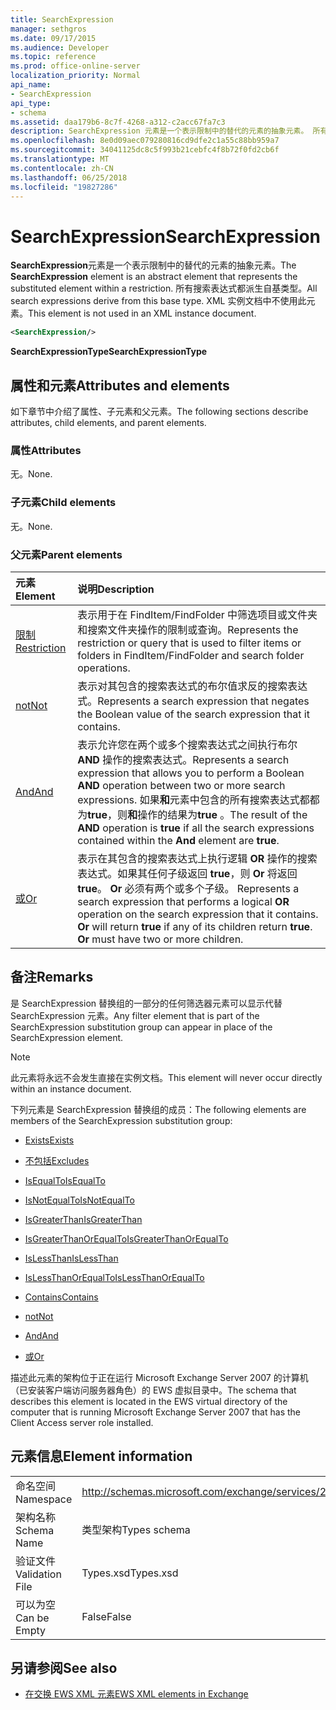 ```yaml
---
title: SearchExpression
manager: sethgros
ms.date: 09/17/2015
ms.audience: Developer
ms.topic: reference
ms.prod: office-online-server
localization_priority: Normal
api_name:
- SearchExpression
api_type:
- schema
ms.assetid: daa179b6-8c7f-4268-a312-c2acc67fa7c3
description: SearchExpression 元素是一个表示限制中的替代的元素的抽象元素。 所有搜索表达式都派生自基类型。 XML 实例文档中不使用此元素。
ms.openlocfilehash: 8e0d09aec079280816cd9dfe2c1a55c88bb959a7
ms.sourcegitcommit: 34041125dc8c5f993b21cebfc4f8b72f0fd2cb6f
ms.translationtype: MT
ms.contentlocale: zh-CN
ms.lasthandoff: 06/25/2018
ms.locfileid: "19827286"
---
```

# <a name="searchexpression"></a><span data-ttu-id="f0100-105">SearchExpression</span><span class="sxs-lookup"><span data-stu-id="f0100-105">SearchExpression</span></span>

<span data-ttu-id="f0100-106">**SearchExpression**元素是一个表示限制中的替代的元素的抽象元素。</span><span class="sxs-lookup"><span data-stu-id="f0100-106">The **SearchExpression** element is an abstract element that represents the substituted element within a restriction.</span></span> <span data-ttu-id="f0100-107">所有搜索表达式都派生自基类型。</span><span class="sxs-lookup"><span data-stu-id="f0100-107">All search expressions derive from this base type.</span></span> <span data-ttu-id="f0100-108">XML 实例文档中不使用此元素。</span><span class="sxs-lookup"><span data-stu-id="f0100-108">This element is not used in an XML instance document.</span></span> 
  
```xml
<SearchExpression/>
```

 <span data-ttu-id="f0100-109">**SearchExpressionType**</span><span class="sxs-lookup"><span data-stu-id="f0100-109">**SearchExpressionType**</span></span>
## <a name="attributes-and-elements"></a><span data-ttu-id="f0100-110">属性和元素</span><span class="sxs-lookup"><span data-stu-id="f0100-110">Attributes and elements</span></span>

<span data-ttu-id="f0100-111">如下章节中介绍了属性、子元素和父元素。</span><span class="sxs-lookup"><span data-stu-id="f0100-111">The following sections describe attributes, child elements, and parent elements.</span></span>
  
### <a name="attributes"></a><span data-ttu-id="f0100-112">属性</span><span class="sxs-lookup"><span data-stu-id="f0100-112">Attributes</span></span>

<span data-ttu-id="f0100-113">无。</span><span class="sxs-lookup"><span data-stu-id="f0100-113">None.</span></span>
  
### <a name="child-elements"></a><span data-ttu-id="f0100-114">子元素</span><span class="sxs-lookup"><span data-stu-id="f0100-114">Child elements</span></span>

<span data-ttu-id="f0100-115">无。</span><span class="sxs-lookup"><span data-stu-id="f0100-115">None.</span></span>
  
### <a name="parent-elements"></a><span data-ttu-id="f0100-116">父元素</span><span class="sxs-lookup"><span data-stu-id="f0100-116">Parent elements</span></span>

|<span data-ttu-id="f0100-117">**元素**</span><span class="sxs-lookup"><span data-stu-id="f0100-117">**Element**</span></span>|<span data-ttu-id="f0100-118">**说明**</span><span class="sxs-lookup"><span data-stu-id="f0100-118">**Description**</span></span>|
|:-----|:-----|
|[<span data-ttu-id="f0100-119">限制</span><span class="sxs-lookup"><span data-stu-id="f0100-119">Restriction</span></span>](restriction.md) <br/> |<span data-ttu-id="f0100-120">表示用于在 FindItem/FindFolder 中筛选项目或文件夹和搜索文件夹操作的限制或查询。</span><span class="sxs-lookup"><span data-stu-id="f0100-120">Represents the restriction or query that is used to filter items or folders in FindItem/FindFolder and search folder operations.</span></span>  <br/> |
|[<span data-ttu-id="f0100-121">not</span><span class="sxs-lookup"><span data-stu-id="f0100-121">Not</span></span>](not.md) <br/> |<span data-ttu-id="f0100-122">表示对其包含的搜索表达式的布尔值求反的搜索表达式。</span><span class="sxs-lookup"><span data-stu-id="f0100-122">Represents a search expression that negates the Boolean value of the search expression that it contains.</span></span>  <br/> |
|[<span data-ttu-id="f0100-123">And</span><span class="sxs-lookup"><span data-stu-id="f0100-123">And</span></span>](and.md) <br/> |<span data-ttu-id="f0100-124">表示允许您在两个或多个搜索表达式之间执行布尔 **AND** 操作的搜索表达式。</span><span class="sxs-lookup"><span data-stu-id="f0100-124">Represents a search expression that allows you to perform a Boolean **AND** operation between two or more search expressions.</span></span> <span data-ttu-id="f0100-125">如果**和**元素中包含的所有搜索表达式都都为**true**，则**和**操作的结果为**true** 。</span><span class="sxs-lookup"><span data-stu-id="f0100-125">The result of the **AND** operation is **true** if all the search expressions contained within the **And** element are **true**.</span></span>  <br/> |
|[<span data-ttu-id="f0100-126">或</span><span class="sxs-lookup"><span data-stu-id="f0100-126">Or</span></span>](or.md) <br/> |<span data-ttu-id="f0100-p104">表示在其包含的搜索表达式上执行逻辑 **OR** 操作的搜索表达式。如果其任何子级返回 **true**，则 **Or** 将返回 **true**。 **Or** 必须有两个或多个子级。  </span><span class="sxs-lookup"><span data-stu-id="f0100-p104">Represents a search expression that performs a logical **OR** operation on the search expression that it contains. **Or** will return **true** if any of its children return **true**. **Or** must have two or more children.  </span></span><br/> |
   
## <a name="remarks"></a><span data-ttu-id="f0100-130">备注</span><span class="sxs-lookup"><span data-stu-id="f0100-130">Remarks</span></span>

<span data-ttu-id="f0100-131">是 SearchExpression 替换组的一部分的任何筛选器元素可以显示代替 SearchExpression 元素。</span><span class="sxs-lookup"><span data-stu-id="f0100-131">Any filter element that is part of the SearchExpression substitution group can appear in place of the SearchExpression element.</span></span>
  
> [!NOTE]
> <span data-ttu-id="f0100-132">此元素将永远不会发生直接在实例文档。</span><span class="sxs-lookup"><span data-stu-id="f0100-132">This element will never occur directly within an instance document.</span></span> 
  
<span data-ttu-id="f0100-133">下列元素是 SearchExpression 替换组的成员：</span><span class="sxs-lookup"><span data-stu-id="f0100-133">The following elements are members of the SearchExpression substitution group:</span></span>
  
- [<span data-ttu-id="f0100-134">Exists</span><span class="sxs-lookup"><span data-stu-id="f0100-134">Exists</span></span>](exists.md)
    
- [<span data-ttu-id="f0100-135">不包括</span><span class="sxs-lookup"><span data-stu-id="f0100-135">Excludes</span></span>](excludes.md)
    
- [<span data-ttu-id="f0100-136">IsEqualTo</span><span class="sxs-lookup"><span data-stu-id="f0100-136">IsEqualTo</span></span>](isequalto.md)
    
- [<span data-ttu-id="f0100-137">IsNotEqualTo</span><span class="sxs-lookup"><span data-stu-id="f0100-137">IsNotEqualTo</span></span>](isnotequalto.md)
    
- [<span data-ttu-id="f0100-138">IsGreaterThan</span><span class="sxs-lookup"><span data-stu-id="f0100-138">IsGreaterThan</span></span>](isgreaterthan.md)
    
- [<span data-ttu-id="f0100-139">IsGreaterThanOrEqualTo</span><span class="sxs-lookup"><span data-stu-id="f0100-139">IsGreaterThanOrEqualTo</span></span>](isgreaterthanorequalto.md)
    
- [<span data-ttu-id="f0100-140">IsLessThan</span><span class="sxs-lookup"><span data-stu-id="f0100-140">IsLessThan</span></span>](islessthan.md)
    
- [<span data-ttu-id="f0100-141">IsLessThanOrEqualTo</span><span class="sxs-lookup"><span data-stu-id="f0100-141">IsLessThanOrEqualTo</span></span>](islessthanorequalto.md)
    
- [<span data-ttu-id="f0100-142">Contains</span><span class="sxs-lookup"><span data-stu-id="f0100-142">Contains</span></span>](contains.md)
    
- [<span data-ttu-id="f0100-143">not</span><span class="sxs-lookup"><span data-stu-id="f0100-143">Not</span></span>](not.md)
    
- [<span data-ttu-id="f0100-144">And</span><span class="sxs-lookup"><span data-stu-id="f0100-144">And</span></span>](and.md)
    
- [<span data-ttu-id="f0100-145">或</span><span class="sxs-lookup"><span data-stu-id="f0100-145">Or</span></span>](or.md)
    
<span data-ttu-id="f0100-146">描述此元素的架构位于正在运行 Microsoft Exchange Server 2007 的计算机（已安装客户端访问服务器角色）的 EWS 虚拟目录中。</span><span class="sxs-lookup"><span data-stu-id="f0100-146">The schema that describes this element is located in the EWS virtual directory of the computer that is running Microsoft Exchange Server 2007 that has the Client Access server role installed.</span></span>
  
## <a name="element-information"></a><span data-ttu-id="f0100-147">元素信息</span><span class="sxs-lookup"><span data-stu-id="f0100-147">Element information</span></span>

|||
|:-----|:-----|
|<span data-ttu-id="f0100-148">命名空间</span><span class="sxs-lookup"><span data-stu-id="f0100-148">Namespace</span></span>  <br/> |http://schemas.microsoft.com/exchange/services/2006/types  <br/> |
|<span data-ttu-id="f0100-149">架构名称</span><span class="sxs-lookup"><span data-stu-id="f0100-149">Schema Name</span></span>  <br/> |<span data-ttu-id="f0100-150">类型架构</span><span class="sxs-lookup"><span data-stu-id="f0100-150">Types schema</span></span>  <br/> |
|<span data-ttu-id="f0100-151">验证文件</span><span class="sxs-lookup"><span data-stu-id="f0100-151">Validation File</span></span>  <br/> |<span data-ttu-id="f0100-152">Types.xsd</span><span class="sxs-lookup"><span data-stu-id="f0100-152">Types.xsd</span></span>  <br/> |
|<span data-ttu-id="f0100-153">可以为空</span><span class="sxs-lookup"><span data-stu-id="f0100-153">Can be Empty</span></span>  <br/> |<span data-ttu-id="f0100-154">False</span><span class="sxs-lookup"><span data-stu-id="f0100-154">False</span></span>  <br/> |
   
## <a name="see-also"></a><span data-ttu-id="f0100-155">另请参阅</span><span class="sxs-lookup"><span data-stu-id="f0100-155">See also</span></span>



- [<span data-ttu-id="f0100-156">在交换 EWS XML 元素</span><span class="sxs-lookup"><span data-stu-id="f0100-156">EWS XML elements in Exchange</span></span>](ews-xml-elements-in-exchange.md)

